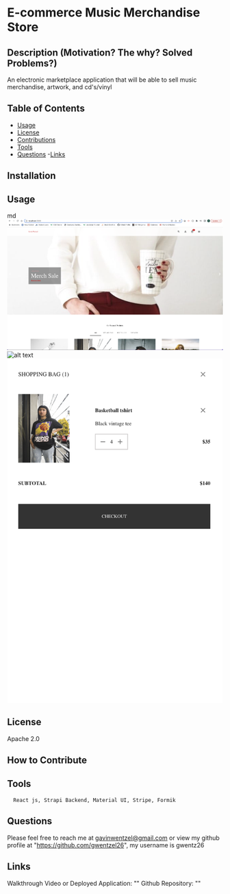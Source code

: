 # **E-commerce Music Merchandise Store**
  
## **Description (Motivation? The why? Solved Problems?)**
      
  An electronic marketplace application that will be able to sell music merchandise, artwork, and cd's/vinyl
      
## **Table of Contents** 
      
  - [Usage](#usage)
  - [License](#license)
  - [Contributions](#contributions)
  - [Tools](#tools)
  - [Questions](#questions)
  -[Links](#links)
      
## **Installation <a id="installation"></a>**
  
  
      
## **Usage <a id="usage"></a>** 
  md
  ![alt text](./assets/homePage.png)
  ![alt text](./assets/itemList.png)
  ![alt text](./assets/Screen%20Shot%202023-04-11%20at%204.23.14%20PM.png)
  
  
         
      
      
## **License <a id="license"></a>**
  Apache 2.0
      
## **How to Contribute <a id="contributions"></a>**
      
  
      
## **Tools <a id="tools"></a>**
      React js, Strapi Backend, Material UI, Stripe, Formik
  
      
## **Questions <a id="questions"></a>**
      
  Please feel free to reach me at gavinwentzel@gmail.com or view my github profile at "https://github.com/gwentzel26", 
  my username is gwentz26

## **Links <a id="links"></a>**
  Walkthrough Video or Deployed Application: ""
  Github Repository: ""
